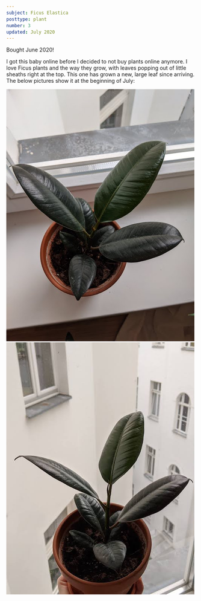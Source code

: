```yaml
---
subject: Ficus Elastica
posttype: plant
number: 3
updated: July 2020
---
```


Bought June 2020!

I got this baby online before I decided to not buy plants online anymore. I love Ficus plants and the way they grow, with leaves popping out of little sheaths right at the top. This one has grown a new, large leaf since arriving. The below pictures show it at the beginning of July:

<img class="plant-photo" loading="lazy" src="img/ficus_elastica_top_500.jpg" alt="Ficus Elastica"/> 

<img class="plant-photo" loading="lazy" src="img/ficus_elastica_side_500.jpg" alt="Ficus Elastica"/> 



